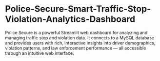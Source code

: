 # Police-Secure-Smart-Traffic-Stop-Violation-Analytics-Dashboard
Police Secure is a powerful Streamlit web dashboard for analyzing and managing traffic stop and violation data. It connects to a MySQL database and provides users with rich, interactive insights into driver demographics, violation patterns, and law enforcement performance — all accessible through an intuitive web interface.
